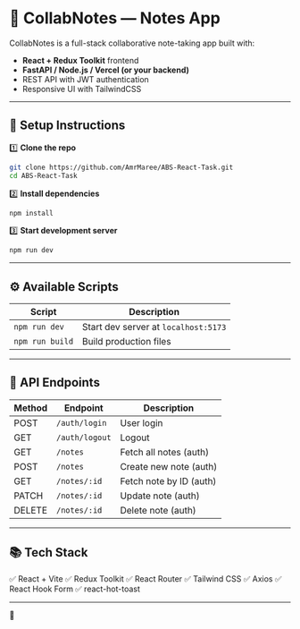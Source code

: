 # 📝 CollabNotes — Notes App

CollabNotes is a full-stack collaborative note-taking app built with:

* **React + Redux Toolkit** frontend
* **FastAPI / Node.js / Vercel (or your backend)**
* REST API with JWT authentication
* Responsive UI with TailwindCSS

---

## 🚀 Setup Instructions

1️⃣ **Clone the repo**

```bash
git clone https://github.com/AmrMaree/ABS-React-Task.git
cd ABS-React-Task
```

2️⃣ **Install dependencies**

```bash
npm install
```

3️⃣ **Start development server**

```bash
npm run dev
```

---

## ⚙️ Available Scripts

| Script            | Description                          |
| ----------------- | ------------------------------------ |
| `npm run dev`     | Start dev server at `localhost:5173` |
| `npm run build`   | Build production files               |

---

## 🔗 API Endpoints

| Method | Endpoint               | Description             |
| ------ | ---------------------- | ----------------------- |
| POST   | `/auth/login`          | User login              |
| GET    | `/auth/logout`         | Logout                  |
| GET    | `/notes`               | Fetch all notes (auth)  |
| POST   | `/notes`               | Create new note (auth)  |
| GET    | `/notes/:id`           | Fetch note by ID (auth) |
| PATCH  | `/notes/:id`           | Update note (auth)      |
| DELETE | `/notes/:id`           | Delete note (auth)      |


---

## 📚 Tech Stack

✅ React + Vite
✅ Redux Toolkit
✅ React Router
✅ Tailwind CSS
✅ Axios
✅ React Hook Form
✅ react-hot-toast

---
🚀
